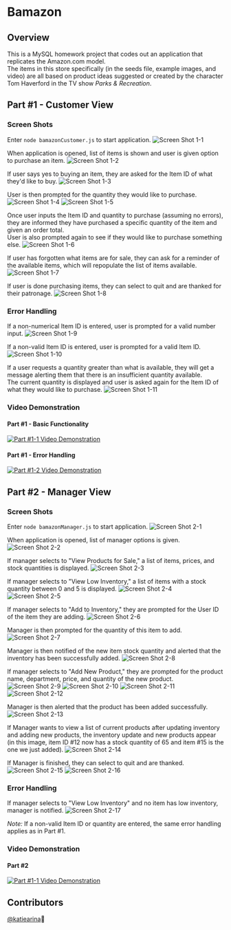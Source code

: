# Bamazon

## Overview
This is a MySQL homework project that codes out an application that replicates the Amazon.com model.  
The items in this store specifically (in the seeds file, example images, and video) are all based on product ideas suggested or created by the character Tom Haverford in the TV show *Parks & Recreation*.


<!-- BEGIN PART 1 -->

## Part #1 - Customer View 
### Screen Shots

Enter `node bamazonCustomer.js` to start application.
![Screen Shot 1-1](https://cloud.githubusercontent.com/assets/22947371/25932096/14d066ee-35de-11e7-8420-918daa866157.png "Screen Shot 1-1")

When application is opened, list of items is shown and user is given option to purchase an item.
![Screen Shot 1-2](https://cloud.githubusercontent.com/assets/22947371/25932097/14dbb314-35de-11e7-99db-57386147c076.png "Screen Shot 1-2")

If user says yes to buying an item, they are asked for the Item ID of what they'd like to buy.
![Screen Shot 1-3](https://cloud.githubusercontent.com/assets/22947371/25932099/14dc4162-35de-11e7-8ec5-d2dccd173486.png "Screen Shot 1-3")

User is then prompted for the quantity they would like to purchase.
![Screen Shot 1-4](https://cloud.githubusercontent.com/assets/22947371/25932102/14dd7a5a-35de-11e7-98c4-0bcca798b875.png "Screen Shot 1-4")
![Screen Shot 1-5](https://cloud.githubusercontent.com/assets/22947371/25932098/14dbe7b2-35de-11e7-979b-3095657e9ace.png "Screen Shot 1-5")

Once user inputs the Item ID and quantity to purchase (assuming no errors), they are informed they have purchased a specific quantity of the item and given an order total.  
User is also prompted again to see if they would like to purchase something else.
![Screen Shot 1-6](https://cloud.githubusercontent.com/assets/22947371/25932101/14dc8e24-35de-11e7-9047-4033bafe7420.png "Screen Shot 1-6")

If user has forgotten what items are for sale, they can ask for a reminder of the available items, which will repopulate the list of items available.
![Screen Shot 1-7](https://cloud.githubusercontent.com/assets/22947371/25932100/14dc58b4-35de-11e7-91d5-d7377811c23b.png "Screen Shot 1-7")

If user is done purchasing items, they can select to quit and are thanked for their patronage.
![Screen Shot 1-8](https://cloud.githubusercontent.com/assets/22947371/25932106/14e79d78-35de-11e7-889d-0dd608898af1.png "Screen Shot 1-8")

### Error Handling

If a non-numerical Item ID is entered, user is prompted for a valid number input.
![Screen Shot 1-9](https://cloud.githubusercontent.com/assets/22947371/25932104/14e6f044-35de-11e7-9b27-84d5d014ddfe.png "Screen Shot 1-9")

If a non-valid Item ID is entered, user is prompted for a valid Item ID.
![Screen Shot 1-10](https://cloud.githubusercontent.com/assets/22947371/25932105/14e72762-35de-11e7-853e-bba7931b87ba.png "Screen Shot 1-10")

If a user requests a quantity greater than what is available, they will get a message alerting them that there is an insufficient quantity available.  
The current quantity is displayed and user is asked again for the Item ID of what they would like to purchase.
![Screen Shot 1-11](https://cloud.githubusercontent.com/assets/22947371/25932107/14e7f32c-35de-11e7-8fb5-940a5219a194.png "Screen Shot 1-11")

### Video Demonstration

#### Part #1 - Basic Functionality
[![Part #1-1 Video Demonstration](http://img.youtube.com/vi/r9BJwb48fm8/0.jpg)](https://www.youtube.com/watch?v=r9BJwb48fm8)

#### Part #1 - Error Handling
[![Part #1-2 Video Demonstration](http://img.youtube.com/vi/updwIaJtOV4/0.jpg)](https://www.youtube.com/watch?v=updwIaJtOV4)

<!-- BEGIN PART 2 -->

## Part #2 - Manager View 
### Screen Shots

Enter `node bamazonManager.js` to start application.
![Screen Shot 2-1](https://cloud.githubusercontent.com/assets/22947371/25932109/14e94a10-35de-11e7-8745-8d62f5ebefa6.png "Screen Shot 2-1")

When application is opened, list of manager options is given.
![Screen Shot 2-2](https://cloud.githubusercontent.com/assets/22947371/25932110/14f7f178-35de-11e7-8d4c-96b5cbfe0413.png "Screen Shot 2-2")

If manager selects to "View Products for Sale," a list of items, prices, and stock quantities is displayed.
![Screen Shot 2-3](https://cloud.githubusercontent.com/assets/22947371/25932113/14fb9576-35de-11e7-89b1-55901c9c5d0a.png "Screen Shot 2-3")

If manager selects to "View Low Inventory," a list of items with a stock quantity between 0 and 5 is displayed.
![Screen Shot 2-4](https://cloud.githubusercontent.com/assets/22947371/25932114/14fc62b2-35de-11e7-8c13-470c4ff6a52b.png "Screen Shot 2-4")
![Screen Shot 2-5](https://cloud.githubusercontent.com/assets/22947371/25932111/14fa5f26-35de-11e7-91e4-9e21ff562ed0.png "Screen Shot 2-5")

If manager selects to "Add to Inventory," they are prompted for the User ID of the item they are adding.
![Screen Shot 2-6](https://cloud.githubusercontent.com/assets/22947371/25932116/1506a39e-35de-11e7-9aa0-b1a65a6056c6.png "Screen Shot 2-6")

Manager is then prompted for the quantity of this item to add.
![Screen Shot 2-7](https://cloud.githubusercontent.com/assets/22947371/25932120/151205f4-35de-11e7-8a11-3b436cb3c2a8.png "Screen Shot 2-7")

Manager is then notified of the new item stock quantity and alerted that the inventory has been successfully added.
![Screen Shot 2-8](https://cloud.githubusercontent.com/assets/22947371/25932117/150e7c72-35de-11e7-8a2d-b576e3a31dff.png "Screen Shot 2-8")

If manager selects to "Add New Product," they are prompted for the product name, department, price, and quantity of the new product.
![Screen Shot 2-9](https://cloud.githubusercontent.com/assets/22947371/25932118/150ef0a8-35de-11e7-871b-5002352c44f7.png "Screen Shot 2-9")
![Screen Shot 2-10](https://cloud.githubusercontent.com/assets/22947371/25932119/151162f2-35de-11e7-85be-f089e8aed22d.png "Screen Shot 2-10")
![Screen Shot 2-11](https://cloud.githubusercontent.com/assets/22947371/25932121/1518da8c-35de-11e7-86d3-a18096e0a7cb.png "Screen Shot 2-11")
![Screen Shot 2-12](https://cloud.githubusercontent.com/assets/22947371/25932122/151947a6-35de-11e7-9c6b-e79d97818260.png "Screen Shot 2-12")

Manager is then alerted that the product has been added successfully.
![Screen Shot 2-13](https://cloud.githubusercontent.com/assets/22947371/25932752/305bfee8-35e1-11e7-9b1d-b6b6011ffb21.png "Screen Shot 2-13")

If Manager wants to view a list of current products after updating inventory and adding new products, the inventory update and new products appear (in this image, item ID #12 now has a stock quantity of 65 and item #15 is the one we just added).
![Screen Shot 2-14](https://cloud.githubusercontent.com/assets/22947371/25932123/151973d4-35de-11e7-80a7-480829751ac9.png "Screen Shot 2-14")

If Manager is finished, they can select to quit and are thanked.
![Screen Shot 2-15](https://cloud.githubusercontent.com/assets/22947371/25932886/068b4ec4-35e2-11e7-82a8-fd64fb7eb5c8.png "Screen Shot 2-15")
![Screen Shot 2-16](https://cloud.githubusercontent.com/assets/22947371/25932887/068c09a4-35e2-11e7-9c7f-d31c66564b39.png "Screen Shot 2-16")

### Error Handling

If manager selects to "View Low Inventory" and no item has low inventory, manager is notified.
![Screen Shot 2-17](https://cloud.githubusercontent.com/assets/22947371/25932888/068e67bc-35e2-11e7-8b5b-5bd29c01e4fd.png "Screen Shot 2-17")

*Note:* If a non-valid Item ID or quantity are entered, the same error handling applies as in Part #1.


### Video Demonstration

#### Part #2
[![Part #1-1 Video Demonstration](http://img.youtube.com/vi/NcuTtWfHb90/0.jpg)](https://www.youtube.com/watch?v=NcuTtWfHb90)


## Contributors
[@katiearina](https://github.com/katiearina/):gift_heart: